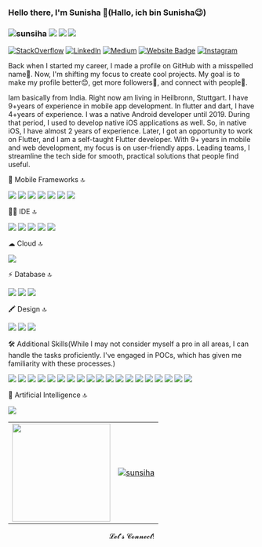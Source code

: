 ### Hello there, I'm Sunisha 👋(Hallo, ich bin Sunisha😉) 
### <p align="left"> <img src="https://komarev.com/ghpvc/?username=sunsiha&label=Profile%20views&color=228B22&style=flat?" alt="sunsiha"/> <a href="https://github.com/sunsiha/"><img src="https://img.shields.io/github/followers/sunsiha?color=%228B22&label=GitHub%20Followers%20%3A&style=flat"/></a>  <a href="https://github.com/sunsiha?tab=repositories"><img src="https://badges.frapsoft.com/os/v2/open-source.svg?v=103&style=flat"/></a>  <a href="https://github.com/Naereen/badges&style=flat"><img src="https://img.shields.io/badge/badges-awesome-green.svg"/></a>

[![StackOverflow](https://img.shields.io/badge/Stack_Overflow-FE7A16?style=flat&amp;logo=stack-overflow&amp;logoColor=white)](https://stackoverflow.com/users/5146756/sunisha-guptan) [![LinkedIn](https://img.shields.io/badge/linkedin-%230077B5.svg?&style=flat&logo=linkedin&logoColor=white)](https://www.linkedin.com/in/sunisha-kizhakkethil-ramankutty-7b23bb87/) [![Medium](https://img.shields.io/badge/Medium-12100E?style=flat&logo=medium&logoColor=white)](https://medium.com/@sunisha.guptan) [![Website Badge](https://img.shields.io/badge/-Website-228B22?style=flat&logo=Google-Chrome&logoColor=white)](https://sunisha-portfolio.web.app/#/) [![Instagram](https://img.shields.io/badge/instagram-%ff5851db.svg?color=C13584&style=flat&logo=instagram&logoColor=white)](https://www.instagram.com/sunisha_guptan/)

Back when I started my career, I made a profile on GitHub with a misspelled name🤣. Now, I'm shifting my focus to create cool projects. My goal is to make my profile better😊, get more followers🤩, and connect with people🥰.
<!-- VISTAS DEL PERFIL -->
Iam basically from India. Right now am living in Heilbronn, Stuttgart. I have 9+years of experience in mobile app development. In flutter and dart, I have 4+years of experience. 
I was a native Android developer until 2019. During that period, I used to develop native iOS applications as well. So, in native iOS, I have almost 2 years of experience. Later, I got an opportunity to work on Flutter, and I am a self-taught Flutter developer. With 9+ years in mobile and web development, my focus is on user-friendly apps. Leading teams, I streamline the tech side for smooth, practical solutions that people find useful.

📱 Mobile Frameworks 🔝
<p>
<div align="left">
  <img src="https://img.shields.io/badge/Flutter-02569B?style=flat&logo=flutter&logoColor=white&labelColor=black">
  <img src="https://img.shields.io/badge/Dart-0175C2?style=flat&logo=dart&logoColor=white&labelColor=black">
  <img src="https://img.shields.io/badge/Android-3DDC84?style=flat&logo=android&logoColor=white&labelColor=black">
  <img src="https://img.shields.io/badge/Java-red?style=flat&logo=java&logoColor=white&labelColor=black">
  <img src="https://img.shields.io/badge/kotlin-B125EA?style=flat&logo=kotlin&logoColor=white&labelColor=black">
  <img src="https://img.shields.io/badge/iOS-black?style=flat&logo=ios&logoColor=black&labelColor=white">
  <img src="https://img.shields.io/badge/swift-FA7343?style=flat&logo=swift&logoColor=white&labelColor=black">
</div>
</p>
👩‍💻 IDE 🔝
<p>
<div align="left">
  <img src="https://img.shields.io/badge/Android_Studio-3DDC84?style=flat&logo=android-studio&logoColor=white">
  <img src="https://img.shields.io/badge/Xcode-007ACC?style=flat&logo=Xcode&logoColor=white">
  <img src="https://img.shields.io/badge/VSCode-0078D4?style=flat&logo=visual%20studio%20code&logoColor=white">
  <img src="https://img.shields.io/badge/IntelliJ_IDEA-000000.svg?style=flat&logo=intellij-idea&logoColor=white">
  <img src="https://img.shields.io/badge/Eclipse-2C2255?style=flat&logo=eclipse&logoColor=white">
</div>
</p>
☁ Cloud 🔝
<p>
<div align="left">
  <img src="https://img.shields.io/badge/Codemagic-F45E3F?style=flat&logo=Codemagic&logoColor=white">
</div>
</p>
⚡ Database 🔝
<p>
<div align="left">
  <img src="https://img.shields.io/badge/MySQL-005C84?style=flat&logo=mysql&logoColor=white">
  <img src="https://img.shields.io/badge/Sqlite-003B57?style=flat&logo=sqlite&logoColor=white">
  <img src="https://img.shields.io/badge/Realm-39477F?style=flat&logo=realm&logoColor=white">
</div>
</p>
🖍 Design 🔝
<p>
<div align="left">
  <img src="https://img.shields.io/badge/Figma-F24E1E?style=flat&logo=figma&logoColor=white">
  <img src="https://img.shields.io/badge/Adobe%20Photoshop-31A8FF?style=flat&logo=Adobe%20Photoshop&logoColor=black">
  <img src="https://img.shields.io/badge/Adobe%20XD-470137?style=flat&logo=Adobe%20XD&logoColor=#FF61F6">
</div>
</p>
<p>
🛠 Additional Skills(While I may not consider myself a pro in all areas, I can handle the tasks proficiently. I've engaged in POCs, which has given me familiarity with these processes.)
<div align="left">
  <img src="https://img.shields.io/badge/Git-100000?style=flat&logo=git&logoColor=white">
  <img src="https://img.shields.io/badge/GitHub-100000?style=flat&logo=github&logoColor=white">
  <img src="https://img.shields.io/badge/GitLab-330F63?style=flat&logo=gitlab&logoColor=white">
  <img src="https://img.shields.io/badge/Bitbucket-0747a6?style=flat&logo=bitbucket&logoColor=white">
  <img src="https://img.shields.io/badge/mac%20os-000000?style=flat&logo=apple&logoColor=white">
  <img src="https://img.shields.io/badge/React-20232A?style=flat&logo=react&logoColor=61DAFB">
  <img src="https://img.shields.io/badge/-HTML-c58545?style=flat&logo=html5&logoColor=c58545&labelColor=282828">
  <img src="https://img.shields.io/badge/-CSS-d1a01f?style=flat&logo=css3&logoColor=d1a01f&labelColor=282828">
  <img src="https://img.shields.io/badge/-Python-98b982?style=flat&logo=python&logoColor=98b982&labelColor=282828">
  <img src="https://img.shields.io/badge/Angular-DD0031?style=flat&logo=angular&logoColor=white">
  <img src="https://img.shields.io/badge/Jenkins-D24939?style=flat&logo=Jenkins&logoColor=white">
  <img src="https://img.shields.io/badge/Docker-2CA5E0?style=flat&logo=docker&logoColor=white">
  <img src="https://img.shields.io/badge/Swagger-85EA2D?style=lat&logo=Swagger&logoColor=white">
  <img src="https://img.shields.io/badge/firebase-ffca28?style=flat&logo=firebase&logoColor=black">
  <img src="https://img.shields.io/badge/Jira-0052CC?style=flat&logo=Jira&logoColor=white">
  <img src="https://img.shields.io/badge/Trello-0052CC?style=flat&logo=trello&logoColor=white">
  <img src="https://img.shields.io/badge/Microsoft_Word-2B579A?style=flat&logo=microsoft-word&logoColor=white">
  <img src="https://img.shields.io/badge/Microsoft_PowerPoint-B7472A?style=flat&logo=microsoft-powerpoint&logoColor=white">
  <img src="https://img.shields.io/badge/Microsoft_Excel-217346?style=flat&logo=microsoft-excel&logoColor=white">
</div>
</p>
🤖 Artificial Intelligence 🔝
<p>
<div align="left">
  <img src="https://img.shields.io/badge/ChatGPT-74aa9c?style=flat&logo=openai&logoColor=white">
</div>
</p>
<table style="border: none;">
  <tr>
    <td>
      <a href="https://github.com/kurt-liao/so-stats">
        <img height="200" src="https://so-stats-kurt-liao.vercel.app/api?user=5146756" />
      </a>
    </td>
    <td>
      <a href="https://github.com/ryo-ma/github-profile-trophy">
        <img src="https://github-profile-trophy.vercel.app/?username=sunsiha&theme=dracula&column=7" alt="sunsiha" />
      </a>
    </td>
  </tr>
</table>
<p align="center">𝓛𝓮𝓽'𝓼 𝓒𝓸𝓷𝓷𝓮𝓬𝓽!<p align="center">
<!--
**Sunsiha/sunsiha** is a ✨ _special_ ✨ repository because its `README.md` (this file) appears on your GitHub profile.

Here are some ideas to get you started:

- 🔭 I’m currently working on ...
- 🌱 I’m currently learning ...
- 👯 I’m looking to collaborate on ...
- 🤔 I’m looking for help with ...
- 💬 Ask me about ...
- 📫 How to reach me: ...
- 😄 Pronouns: ...
- ⚡ Fun fact: ...
-->
